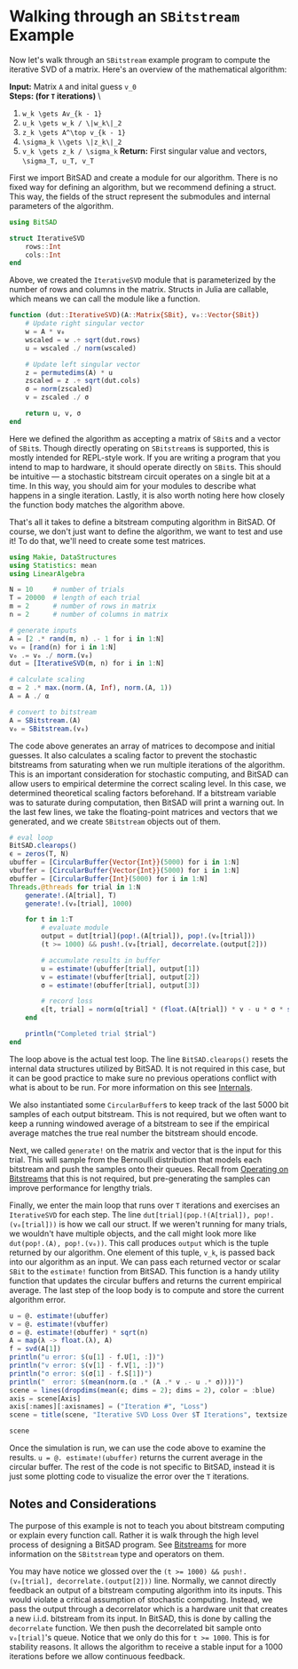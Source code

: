 # Walking through an `SBitstream` Example

Now let's walk through an `SBitstream` example program to compute the iterative SVD of a matrix. Here's an overview of the mathematical algorithm:

**Input:** Matrix ``A`` and inital guess ``v_0`` \
**Steps: (for ``T`` iterations)** \
1. ``w_k \gets Av_{k - 1}``
2. ``u_k \gets w_k / \|w_k\|_2``
3. ``z_k \gets A^\top v_{k - 1}``
4. ``\sigma_k \\gets \|z_k\|_2``
5. ``v_k \gets z_k / \sigma_k``
**Return:** First singular value and vectors, ``\sigma_T, u_T, v_T``

First we import BitSAD and create a module for our algorithm. There is no fixed way for defining an algorithm, but we recommend defining a struct. This way, the fields of the struct represent the submodules and internal parameters of the algorithm.

```julia
using BitSAD

struct IterativeSVD
    rows::Int
    cols::Int
end
```

Above, we created the `IterativeSVD` module that is parameterized by the number of rows and columns in the matrix. Structs in Julia are callable, which means we can call the module like a function.

```julia
function (dut::IterativeSVD)(A::Matrix{SBit}, v₀::Vector{SBit})
    # Update right singular vector
    w = A * v₀
    wscaled = w .÷ sqrt(dut.rows)
    u = wscaled ./ norm(wscaled)

    # Update left singular vector
    z = permutedims(A) * u
    zscaled = z .÷ sqrt(dut.cols)
    σ = norm(zscaled)
    v = zscaled ./ σ

    return u, v, σ
end
```

Here we defined the algorithm as accepting a matrix of `SBit`s and a vector of `SBit`s. Though directly operating on `SBitstream`s is supported, this is mostly intended for REPL-style work. If you are writing a program that you intend to map to hardware, it should operate directly on `SBit`s. This should be intuitive — a stochastic bitstream circuit operates on a single bit at a time. In this way, you should aim for your modules to describe what happens in a single iteration. Lastly, it is also worth noting here how closely the function body matches the algorithm above.

That's all it takes to define a bitstream computing algorithm in BitSAD. Of course, we don't just want to define the algorithm, we want to test and use it! To do that, we'll need to create some test matrices.

```julia
using Makie, DataStructures
using Statistics: mean
using LinearAlgebra

N = 10     # number of trials
T = 20000  # length of each trial
m = 2      # number of rows in matrix
n = 2      # number of columns in matrix

# generate inputs
A = [2 .* rand(m, n) .- 1 for i in 1:N]
v₀ = [rand(n) for i in 1:N]
v₀ .= v₀ ./ norm.(v₀)
dut = [IterativeSVD(m, n) for i in 1:N]

# calculate scaling
α = 2 .* max.(norm.(A, Inf), norm.(A, 1))
A = A ./ α

# convert to bitstream
A = SBitstream.(A)
v₀ = SBitstream.(v₀)
```

The code above generates an array of matrices to decompose and initial guesses. It also calculates a scaling factor to prevent the stochastic bitstreams from saturating when we run multiple iterations of the algorithm. This is an important consideration for stochastic computing, and BitSAD can allow users to empirical determine the correct scaling level. In this case, we determined theoretical scaling factors beforehand. If a bitstream variable was to saturate during computation, then BitSAD will print a warning out. In the last few lines, we take the floating-point matrices and vectors that we generated, and we create `SBitstream` objects out of them.

```julia
# eval loop
BitSAD.clearops()
ϵ = zeros(T, N)
ubuffer = [CircularBuffer{Vector{Int}}(5000) for i in 1:N]
vbuffer = [CircularBuffer{Vector{Int}}(5000) for i in 1:N]
σbuffer = [CircularBuffer{Int}(5000) for i in 1:N]
Threads.@threads for trial in 1:N
    generate!.(A[trial], T)
    generate!.(v₀[trial], 1000)

    for t in 1:T
        # evaluate module
        output = dut[trial](pop!.(A[trial]), pop!.(v₀[trial]))
        (t >= 1000) && push!.(v₀[trial], decorrelate.(output[2]))

        # accumulate results in buffer
        u = estimate!(ubuffer[trial], output[1])
        v = estimate!(vbuffer[trial], output[2])
        σ = estimate!(σbuffer[trial], output[3])

        # record loss
        ϵ[t, trial] = norm(α[trial] * (float.(A[trial]) * v - u * σ * sqrt(n)))
    end

    println("Completed trial $trial")
end
```

The loop above is the actual test loop. The line `BitSAD.clearops()` resets the internal data structures utilized by BitSAD. It is not required in this case, but it can be good practice to make sure no previous operations conflict with what is about to be run. For more information on this see [Internals](@ref).

We also instantiated some `CircularBuffer`s to keep track of the last 5000 bit samples of each output bitstream. This is not required, but we often want to keep a running windowed average of a bitstream to see if the empirical average matches the true real number the bitstream should encode.

Next, we called `generate!` on the matrix and vector that is the input for this trial. This will sample from the Bernoulli distribution that models each bitstream and push the samples onto their queues. Recall from [Operating on Bitstreams](@ref) that this is not required, but pre-generating the samples can improve performance for lengthy trials.

Finally, we enter the main loop that runs over `T` iterations and exercises an `IterativeSVD` for each step. The line `dut[trial](pop.!(A[trial]), pop!.(v₀[trial]))` is how we call our struct. If we weren't running for many trials, we wouldn't have multiple objects, and the call might look more like `dut(pop!.(A), pop!.(v₀))`. This call produces `output` which is the tuple returned by our algorithm. One element of this tuple, ``v_k``, is passed back into our algorithm as an input. We can pass each returned vector or scalar `SBit` to the `estimate!` function from BitSAD. This function is a handy utility function that updates the circular buffers and returns the current empirical average. The last step of the loop body is to compute and store the current algorithm error.

```julia
u = @. estimate!(ubuffer)
v = @. estimate!(vbuffer)
σ = @. estimate!(σbuffer) * sqrt(n)
A = map(λ -> float.(λ), A)
f = svd(A[1])
println("u error: $(u[1] - f.U[1, :])")
println("v error: $(v[1] - f.V[1, :])")
println("σ error: $(σ[1] - f.S[1])")
println("  error: $(mean(norm.(α .* (A .* v .- u .* σ))))")
scene = lines(dropdims(mean(ϵ; dims = 2); dims = 2), color = :blue)
axis = scene[Axis]
axis[:names][:axisnames] = ("Iteration #", "Loss")
scene = title(scene, "Iterative SVD Loss Over $T Iterations", textsize = 15)

scene
```

Once the simulation is run, we can use the code above to examine the results. `u = @. estimate!(ubuffer)` returns the current average in the circular buffer. The rest of the code is not specific to BitSAD, instead it is just some plotting code to visualize the error over the `T` iterations.

## Notes and Considerations

The purpose of this example is not to teach you about bitstream computing or explain every function call. Rather it is walk through the high level process of designing a BitSAD program. See [Bitstreams](@ref) for more information on the `SBitstream` type and operators on them.

You may have notice we glossed over the `(t >= 1000) && push!.(v₀[trial], decorrelate.(output[2]))` line. Normally, we cannot directly feedback an output of a bitstream computing algorithm into its inputs. This would violate a critical assumption of stochastic computing. Instead, we pass the output through a decorrelator which is a hardware unit that creates a new i.i.d. bitstream from its input. In BitSAD, this is done by calling the `decorrelate` function. We then push the decorrelated bit sample onto `v₀[trial]`'s queue. Notice that we only do this for `t >= 1000`. This is for stability reasons. It allows the algorithm to receive a stable input for a 1000 iterations before we allow continuous feedback.